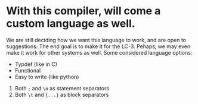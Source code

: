 # With this compiler, will come a custom language as well.
We are still deciding how we want this language to work, and are open to suggestions.
The end goal is to make it for the LC-3.
Pehaps, we may even make it work for other systems as well.
Some considered language options:
- Typdef (like in C)
- Functional
- Easy to write (like python)
1. Both `;` and `\n` as statement separators
2. Both `\t` and `{...}` as block separators
